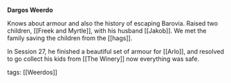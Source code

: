 **Dargos Weerdo**

Knows about armour and also the history of escaping Barovia. Raised two children, [[Freek and Myrtle]], with his husband [[Jakob]]. We met the family saving the children from the [[hags]].

In Session 27, he finished a beautiful set of armour for [[Arlo]], and resolved to go collect his kids from [[The Winery]] now everything was safe.

tags: [[Weerdos]]